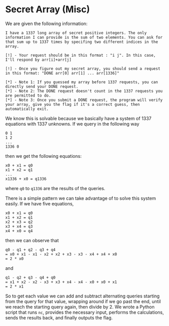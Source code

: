 # Secret Array (Misc)

We are given the following information:

```
I have a 1337 long array of secret positive integers. The only information I can provide is the sum of two elements. You can ask for that sum up to 1337 times by specifing two different indices in the array.

[!] - Your request should be in this format : "i j". In this case, I'll respond by arr[i]+arr[j]

[!] - Once you figure out my secret array, you should send a request in this format: "DONE arr[0] arr[1] ... arr[1336]"

[*] - Note 1: If you guessed my array before 1337 requests, you can directly send your DONE request.
[*] - Note 2: The DONE request doesn't count in the 1337 requests you are permitted to do.
[*] - Note 3: Once you submit a DONE request, the program will verify your array, give you the flag if it's a correct guess, then automatically exit.
```

We know this is solvable because we basically have a system of 1337 equations with 1337 unknowns. If we query in the following way
```
0 1
1 2
...
1336 0
```
then we get the following equations:
```
x0 + x1 = q0
x1 + x2 = q1
...
x1336 + x0 = q1336
```
where `q0` to `q1336` are the results of the queries.

There is a simple pattern we can take advantage of to solve this system easily. If we have five equations,
```
x0 + x1 = q0
x1 + x2 = q1
x2 + x3 = q2
x3 + x4 = q3
x4 + x0 = q4
```
then we can observe that
```
q0 - q1 + q2 - q3 + q4
= x0 + x1 - x1 - x2 + x2 + x3 - x3 - x4 + x4 + x0
= 2 * x0
```
and
```
q1 - q2 + q3 - q4 + q0
= x1 + x2 - x2 - x3 + x3 + x4 - x4 - x0 + x0 + x1
= 2 * x1
```
So to get each value we can add and subtract alternating queries starting from the query for that value, wrapping around if we go past the end, until we reach the starting query again, then divide by 2. We wrote a Python script that runs `nc`, provides the necessary input, performs the calculations, sends the results back, and finally outputs the flag.
